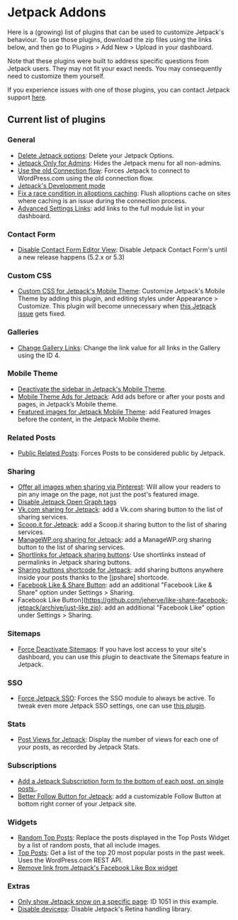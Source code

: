 # Jetpack Addons

Here is a (growing) list of plugins that can be used to customize Jetpack's behaviour. To use those plugins, download the zip files using the links below, and then go to Plugins > Add New > Upload in your dashboard.

Note that these plugins were built to address specific questions from Jetpack users. They may not fit your exact needs. You may consequently need to customize them yourself.

If you experience issues with one of those plugins, you can contact Jetpack support [here](http://jetpack.com/contact-support/).

## Current list of plugins

### General

- [Delete Jetpack options](https://github.com/automattic/jetpack-addons/archive/add/jp-rm-options.zip): Delete your Jetpack Options.
- [Jetpack Only for Admins](https://github.com/automattic/jetpack-addons/archive/jetpack-admins.zip): Hides the Jetpack menu for all non-admins.
- [Use the old Connection flow](https://github.com/Automattic/jetpack-addons/archive/add/old-connection-flow.zip): Forces Jetpack
to connect to WordPress.com using the old connection flow.
- [Jetpack's Development mode](https://github.com/automattic/jetpack-addons/archive/dev-mode.zip)
- [Fix a race condition in alloptions caching](https://github.com/automattic/jetpack-addons/archive/delete-alloptions.zip): Flush alloptions cache on sites where caching is an issue during the connection process.
- [Advanced Settings Links](https://github.com/jeherve/advanced-settings-for-jetpack/archive/master.zip): add links to the full module list in your dashboard.

### Contact Form

- [Disable Contact Form Editor View](https://github.com/Automattic/jetpack-addons/archive/disable-grunion-editor-view.zip): Disable Jetpack Contact Form's until a new release happens (5.2.x or 5.3)

### Custom CSS

- [Custom CSS for Jetpack's Mobile Theme](https://github.com/automattic/jetpack-addons/archive/mobile-custom-css.zip): Customize Jetpack's Mobile Theme by adding this plugin, and editing styles under Appearance > Customize. This plugin will become unnecessary when [this Jetpack issue](https://github.com/Automattic/jetpack/issues/5815) gets fixed.

### Galleries

- [Change Gallery Links](https://github.com/automattic/jetpack-addons/archive/change-gallery-links.zip): Change the link value for all links in the Gallery using the ID 4.

### Mobile Theme

- [Deactivate the sidebar in Jetpack's Mobile
Theme](https://github.com/automattic/jetpack-addons/archive/rm-minileven-sidebar.zip).
- [Mobile Theme Ads for Jetpack](https://wordpress.org/plugins/jetpack-mobile-theme-ads/): Add ads before or after your posts and pages, in Jetpack’s Mobile theme.
- [Featured images for Jetpack Mobile Theme](https://wordpress.org/plugins/jetpack-mobile-theme-featured-images/): add Featured Images before the content, in the Jetpack Mobile theme.

### Related Posts

- [Public Related Posts](https://github.com/automattic/jetpack-addons/archive/public-related-posts.zip): Forces Posts to be considered public by Jetpack.

### Sharing

- [Offer all images when sharing via Pinterest](https://github.com/automattic/jetpack-addons/archive/pinterest-all-images.zip): Will allow your readers to pin any image on the page, not just the post's featured image.
- [Disable Jetpack Open Graph tags](https://github.com/automattic/jetpack-addons/archive/rm-jetpack-og-tags.zip)
- [Vk.com sharing for Jetpack](https://wordpress.org/plugins/vk-sharing-jetpack/): add a Vk.com sharing button to the list of sharing services.
- [Scoop.it for Jetpack](https://wordpress.org/plugins/scoopit-for-jetpack/): add a Scoop.it sharing button to the list of sharing services.
- [ManageWP.org sharing for Jetpack](https://wordpress.org/plugins/mwp-sharing-jetpack/): add a ManageWP.org sharing button to the list of sharing services.
- [Shortlinks for Jetpack sharing buttons](https://wordpress.org/plugins/jetpack-shortlinks-for-sharing-buttons/): Use shortlinks instead of permalinks in Jetpack sharing buttons.
- [Sharing buttons shortcode for Jetpack](https://wordpress.org/plugins/jetpack-sharing-butttons-shortcode/): add sharing buttons anywhere inside your posts thanks to the [jpshare] shortcode.
- [Facebook Like & Share Button](https://github.com/jeherve/like-share-facebook-jetpack/archive/master.zip): add an additional "Facebook Like & Share" option under Settings > Sharing.
- Facebook Like Button](https://github.com/jeherve/like-share-facebook-jetpack/archive/just-like.zip): add an additional "Facebook Like" option under Settings > Sharing.

### Sitemaps

- [Force Deactivate Sitemaps](https://github.com/Automattic/jetpack-addons/blob/force-deactivate-sitemaps/force-deactivate-sitemaps.php): If you have lost access to your site's dashboard, you can use this plugin to deactivate the Sitemaps feature in Jetpack.

### SSO

- [Force Jetpack SSO](https://github.com/automattic/jetpack-addons/archive/force-sso.zip): Forces the SSO module to always be active. To tweak even more Jetpack SSO settings, one can use [this plugin](https://github.com/Automattic/jetpack-force-2fa).

### Stats

- [Post Views for Jetpack](https://wordpress.org/plugins/post-views-for-jetpack/): Display the number of views for each one of your posts, as recorded by Jetpack Stats.

### Subscriptions

- [Add a Jetpack Subscription form to the bottom of each post, on single posts.](https://github.com/automattic/jetpack-addons/archive/sub-form-below-content.zip).
- [Better Follow Button for Jetpack](https://wordpress.org/plugins/better-follow-button-for-jetpack/): add a customizable Follow Button at bottom right corner of your Jetpack site.

### Widgets

- [Random Top Posts](https://github.com/automattic/jetpack-addons/archive/random-top-posts.zip): Replace the posts displayed in the Top Posts Widget by a list of random posts, that all include images.
- [Top Posts](https://github.com/automattic/jetpack-addons/archive/top-posts-api.zip): Get a list of the top 20 most popular posts in the past week. Uses the WordPress.com REST API.
- [Remove link from Jetpack's Facebook Like Box widget](https://github.com/automattic/jetpack-addons/archive/rm-fb-widget-title.zip)

### Extras

- [Only show Jetpack snow on a specific page](https://github.com/automattic/jetpack-addons/archive/limited-snow.zip): ID 1051 in this example.
- [Disable devicepx](https://github.com/automattic/jetpack-addons/archive/jeherve-disable-devicepx.zip): Disable Jetpack's Retina handling library.

